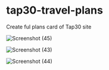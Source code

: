 # tap30-travel-plans
Create ful plans card of Tap30 site

![Screenshot (45)](https://user-images.githubusercontent.com/79241162/144667861-f0666357-b763-401d-b45a-47602a5e2868.png)

![Screenshot (43)](https://user-images.githubusercontent.com/79241162/144667863-1ec00197-58be-4dee-9e6a-0702750c0bf4.png)

![Screenshot (44)](https://user-images.githubusercontent.com/79241162/144667866-1c67b343-ab05-411c-b3e9-6cbf497ad0e2.png)


